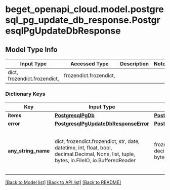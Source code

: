 # beget_openapi_cloud.model.postgresql_pg_update_db_response.PostgresqlPgUpdateDbResponse

## Model Type Info
Input Type | Accessed Type | Description | Notes
------------ | ------------- | ------------- | -------------
dict, frozendict.frozendict,  | frozendict.frozendict,  |  | 

### Dictionary Keys
Key | Input Type | Accessed Type | Description | Notes
------------ | ------------- | ------------- | ------------- | -------------
**items** | [**PostgresqlPgDb**](PostgresqlPgDb.md) | [**PostgresqlPgDb**](PostgresqlPgDb.md) |  | [optional] 
**error** | [**PostgresqlPgUpdateDbResponseError**](PostgresqlPgUpdateDbResponseError.md) | [**PostgresqlPgUpdateDbResponseError**](PostgresqlPgUpdateDbResponseError.md) |  | [optional] 
**any_string_name** | dict, frozendict.frozendict, str, date, datetime, int, float, bool, decimal.Decimal, None, list, tuple, bytes, io.FileIO, io.BufferedReader | frozendict.frozendict, str, BoolClass, decimal.Decimal, NoneClass, tuple, bytes, FileIO | any string name can be used but the value must be the correct type | [optional]

[[Back to Model list]](../../README.md#documentation-for-models) [[Back to API list]](../../README.md#documentation-for-api-endpoints) [[Back to README]](../../README.md)

